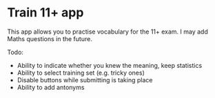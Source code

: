 # Train 11+ app

This app allows you to practise vocabulary for the 11+ exam. I may add Maths questions in the future.

Todo:
* Ability to indicate whether you knew the meaning, keep statistics
* Ability to select training set (e.g. tricky ones)
* Disable buttons while submitting is taking place
* Ability to add antonyms
